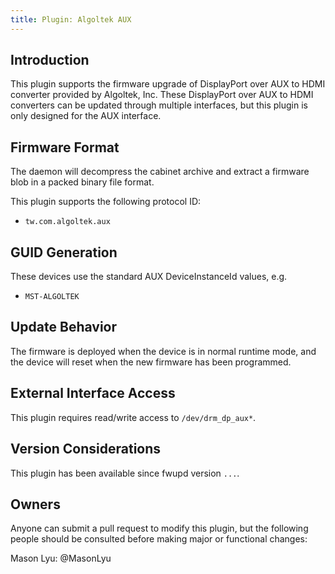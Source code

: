 ```yaml
---
title: Plugin: Algoltek AUX
---
```


## Introduction

This plugin supports the firmware upgrade of DisplayPort over AUX to HDMI converter provided by Algoltek, Inc. These DisplayPort over AUX to HDMI converters can be updated through multiple interfaces, but this plugin is only designed for the AUX interface.

## Firmware Format

The daemon will decompress the cabinet archive and extract a firmware blob in
a packed binary file format.

This plugin supports the following protocol ID:

* `tw.com.algoltek.aux`

## GUID Generation

These devices use the standard AUX DeviceInstanceId values, e.g.

* `MST-ALGOLTEK`

## Update Behavior

The firmware is deployed when the device is in normal runtime mode, and the device will reset when the new firmware has been programmed.

## External Interface Access

This plugin requires read/write access to `/dev/drm_dp_aux*`.

## Version Considerations

This plugin has been available since fwupd version `...`.

## Owners

Anyone can submit a pull request to modify this plugin, but the following people should be
consulted before making major or functional changes:

Mason Lyu: @MasonLyu
